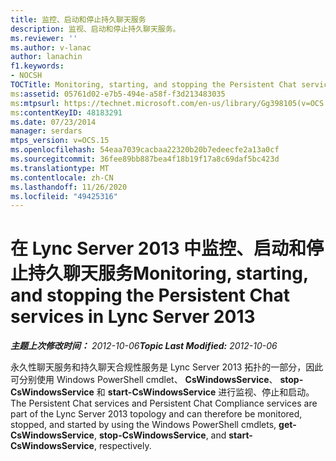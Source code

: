 ```yaml
---
title: 监控、启动和停止持久聊天服务
description: 监视、启动和停止持久聊天服务。
ms.reviewer: ''
ms.author: v-lanac
author: lanachin
f1.keywords:
- NOCSH
TOCTitle: Monitoring, starting, and stopping the Persistent Chat services
ms:assetid: 05761d02-e7b5-494e-a58f-f3d213483035
ms:mtpsurl: https://technet.microsoft.com/en-us/library/Gg398105(v=OCS.15)
ms:contentKeyID: 48183291
ms.date: 07/23/2014
manager: serdars
mtps_version: v=OCS.15
ms.openlocfilehash: 54eaa7039cacbaa22320b20b7edeecfe2a13a0cf
ms.sourcegitcommit: 36fee89bb887bea4f18b19f17a8c69daf5bc423d
ms.translationtype: MT
ms.contentlocale: zh-CN
ms.lasthandoff: 11/26/2020
ms.locfileid: "49425316"
---
```

# <a name="monitoring-starting-and-stopping-the-persistent-chat-services-in-lync-server-2013"></a><span data-ttu-id="737d7-103">在 Lync Server 2013 中监控、启动和停止持久聊天服务</span><span class="sxs-lookup"><span data-stu-id="737d7-103">Monitoring, starting, and stopping the Persistent Chat services in Lync Server 2013</span></span>

<div data-xmlns="http://www.w3.org/1999/xhtml">

<div class="topic" data-xmlns="http://www.w3.org/1999/xhtml" data-msxsl="urn:schemas-microsoft-com:xslt" data-cs="https://msdn.microsoft.com/">

<div data-asp="https://msdn2.microsoft.com/asp">



</div>

<div id="mainSection">

<div id="mainBody"><span data-ttu-id="737d7-104">

<span> </span></span><span class="sxs-lookup"><span data-stu-id="737d7-104">

<span> </span></span></span>

<span data-ttu-id="737d7-105">_**主题上次修改时间：** 2012-10-06_</span><span class="sxs-lookup"><span data-stu-id="737d7-105">_**Topic Last Modified:** 2012-10-06_</span></span>

<span data-ttu-id="737d7-106">永久性聊天服务和持久聊天合规性服务是 Lync Server 2013 拓扑的一部分，因此可分别使用 Windows PowerShell cmdlet、 **CsWindowsService**、 **stop-CsWindowsService** 和 **start-CsWindowsService** 进行监视、停止和启动。</span><span class="sxs-lookup"><span data-stu-id="737d7-106">The Persistent Chat services and Persistent Chat Compliance services are part of the Lync Server 2013 topology and can therefore be monitored, stopped, and started by using the Windows PowerShell cmdlets, **get-CsWindowsService**, **stop-CsWindowsService**, and **start-CsWindowsService**, respectively.</span></span>

<span data-ttu-id="737d7-107"></div>

<span> </span>

</div>

</div>

</span><span class="sxs-lookup"><span data-stu-id="737d7-107"></div>

<span> </span>

</div>

</div>

</span></span></div>

